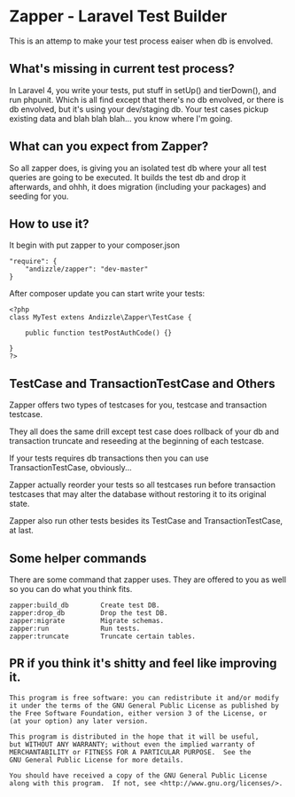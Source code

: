 Zapper - Laravel Test Builder
=============================

This is an attemp to make your test process eaiser when db is envolved.

What's missing in current test process?
---------------------------------------
In Laravel 4, you write your tests, put stuff in setUp() and tierDown(), and run phpunit. Which is all find except that there's no db envolved, or there is db envolved, but it's using your dev/staging db. Your test cases pickup existing data and blah blah blah... you know where I'm going.

What can you expect from Zapper?
--------------------------------
So all zapper does, is giving you an isolated test db where your all test queries are going to be executed. It builds the test db and drop it afterwards, and ohhh, it does migration (including your packages) and seeding for you.

How to use it?
--------------
It begin with put zapper to your composer.json

    "require": {
        "andizzle/zapper": "dev-master"
    }

After composer update you can start write your tests:

    <?php
    class MyTest extens Andizzle\Zapper\TestCase {
    
        public function testPostAuthCode() {}
    
    }
    ?>
    
TestCase and TransactionTestCase and Others
-------------------------------------------
Zapper offers two types of testcases for you, testcase and transaction testcase.

They all does the same drill except test case does rollback of your db and transaction truncate and reseeding at the beginning of each testcase.

If your tests requires db transactions then you can use TransactionTestCase, obviously...

Zapper actually reorder your tests so all testcases run before transaction testcases that may alter the database without restoring it to its original state.

Zapper also run other tests besides its TestCase and TransactionTestCase, at last.

Some helper commands
--------------------
There are some command that zapper uses. They are offered to you as well so you can do what you think fits.

    zapper:build_db        Create test DB.
    zapper:drop_db         Drop the test DB.
    zapper:migrate         Migrate schemas.
    zapper:run             Run tests.
    zapper:truncate        Truncate certain tables.
    
PR if you think it's shitty and feel like improving it.
-------------------------------------------------------


    This program is free software: you can redistribute it and/or modify
    it under the terms of the GNU General Public License as published by
    the Free Software Foundation, either version 3 of the License, or
    (at your option) any later version.

    This program is distributed in the hope that it will be useful,
    but WITHOUT ANY WARRANTY; without even the implied warranty of
    MERCHANTABILITY or FITNESS FOR A PARTICULAR PURPOSE.  See the
    GNU General Public License for more details.

    You should have received a copy of the GNU General Public License
    along with this program.  If not, see <http://www.gnu.org/licenses/>.